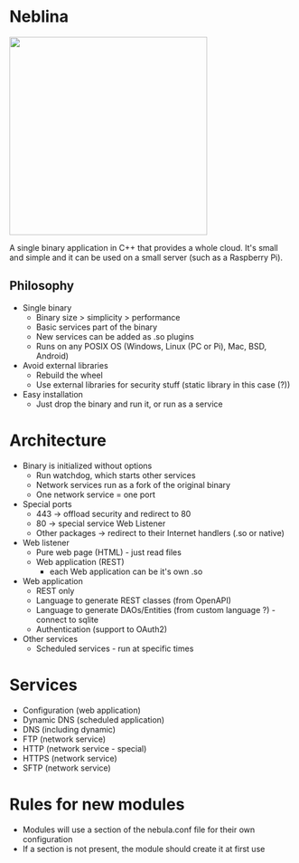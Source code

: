 # Neblina

<img src="https://upload.wikimedia.org/wikipedia/commons/3/35/Pico_da_Neblina_%28FAB%29.jpg" width="350">

A single binary application in C++ that provides a whole cloud. It's small and simple and it can be used on a small server (such as a Raspberry Pi).

## Philosophy

- Single binary
  - Binary size > simplicity > performance
  - Basic services part of the binary
  - New services can be added as .so plugins
  - Runs on any POSIX OS (Windows, Linux (PC or Pi), Mac, BSD, Android)
- Avoid external libraries
  - Rebuild the wheel
  - Use external libraries for security stuff (static library in this case (?))
- Easy installation
  - Just drop the binary and run it, or run as a service
 
# Architecture

- Binary is initialized without options
  - Run watchdog, which starts other services
  - Network services run as a fork of the original binary
  - One network service = one port
- Special ports
  - 443 -> offload security and redirect to 80
  - 80 -> special service Web Listener
  - Other packages -> redirect to their Internet handlers (.so or native)
- Web listener
  - Pure web page (HTML) - just read files
  - Web application (REST)
    - each Web application can be it's own .so
- Web application
  - REST only
  - Language to generate REST classes (from OpenAPI)
  - Language to generate DAOs/Entities (from custom language ?) - connect to sqlite
  - Authentication (support to OAuth2)
- Other services
  - Scheduled services - run at specific times

# Services

- Configuration (web application)
- Dynamic DNS (scheduled application)
- DNS (including dynamic)
- FTP (network service)
- HTTP (network service - special)
- HTTPS (network service)
- SFTP (network service)

# Rules for new modules

- Modules will use a section of the nebula.conf file for their own configuration
- If a section is not present, the module should create it at first use